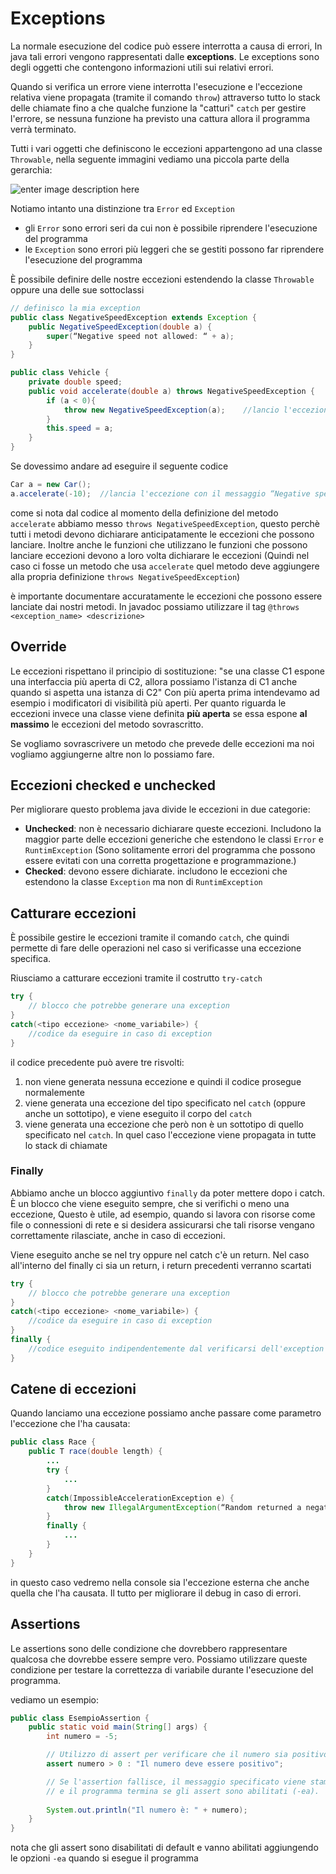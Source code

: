 ﻿# Exceptions

La normale esecuzione del codice può essere interrotta a causa di errori, In java tali errori vengono rappresentati dalle **exceptions**. Le exceptions sono degli oggetti che contengono informazioni utili sui relativi errori.

Quando si verifica un errore viene interrotta l'esecuzione e  l'eccezione relativa viene propagata (tramite il comando `throw`) attraverso tutto lo stack delle chiamate fino a che qualche funzione la "catturi" `catch` per gestire l'errore, se nessuna funzione ha previsto una cattura allora il programma verrà terminato.


Tutti i vari oggetti che definiscono le eccezioni appartengono ad una classe `Throwable`, nella seguente immagini vediamo una piccola parte della gerarchia:

![enter image description here](https://i.ibb.co/PhD2xnT/image.png)

Notiamo intanto una distinzione tra `Error` ed `Exception`
- gli `Error` sono errori seri da cui non è possibile riprendere l'esecuzione del programma
- le `Exception` sono errori più leggeri che se gestiti possono far riprendere l'esecuzione del programma

È possibile definire delle nostre eccezioni estendendo la classe `Throwable` oppure una delle sue sottoclassi


```java
// definisco la mia exception
public class NegativeSpeedException extends Exception {
	public NegativeSpeedException(double a) {
		super(“Negative speed not allowed: “ + a);
	}
}

public class Vehicle {
	private double speed;
	public void accelerate(double a) throws NegativeSpeedException {
		if (a < 0){
			throw new NegativeSpeedException(a);	//lancio l'eccezione
		}
		this.speed = a;
	}
}
```

Se dovessimo andare ad eseguire il seguente codice

```java
Car a = new Car();
a.accelerate(-10); 	//lancia l'eccezione con il messaggio “Negative speed not allowed: -10“
``` 

come si nota dal codice al momento della definizione del metodo `accelerate` abbiamo messo `throws NegativeSpeedException`, questo perchè tutti i metodi devono dichiarare anticipatamente le eccezioni che possono lanciare.
Inoltre anche le funzioni che utilizzano le funzioni che possono lanciare eccezioni devono a loro volta dichiarare le eccezioni (Quindi nel caso ci fosse un metodo che usa `accelerate` quel metodo deve aggiungere alla propria definizione `throws NegativeSpeedException`)


è importante documentare accuratamente le eccezioni che possono essere lanciate dai nostri metodi.
In javadoc possiamo utilizzare il tag `@throws <exception_name> <descrizione>`


## Override

Le eccezioni rispettano il principio di sostituzione: "se una classe C1 espone una interfaccia più aperta di C2, allora possiamo l'istanza di C1 anche quando si aspetta una istanza di C2"
Con più aperta prima intendevamo ad esempio i modificatori di visibilità più aperti.
Per quanto riguarda le eccezioni invece una classe viene definita **più aperta** se essa espone **al massimo** le eccezioni del metodo sovrascritto.

Se vogliamo sovrascrivere un metodo che prevede delle eccezioni ma noi vogliamo aggiungerne altre non lo possiamo fare.

## Eccezioni checked e unchecked

Per migliorare questo problema java divide le eccezioni in due categorie:

- **Unchecked**: non è necessario dichiarare queste eccezioni. Includono la maggior parte delle eccezioni generiche che estendono le classi `Error` e `RuntimException` (Sono solitamente errori del programma che possono essere evitati con una corretta progettazione e programmazione.)
- **Checked**: devono essere dichiarate. includono le eccezioni che estendono la classe `Exception` ma non di `RuntimException`

## Catturare eccezioni

È possibile gestire le eccezioni tramite il comando `catch`, che quindi permette di fare delle operazioni nel caso si verificasse una eccezione specifica.

Riusciamo a catturare eccezioni tramite il costrutto `try-catch`

```java
try {
	// blocco che potrebbe generare una exception
}
catch(<tipo eccezione> <nome_variabile>) {
	//codice da eseguire in caso di exception
}
```

il codice precedente può avere tre risvolti:

1. non viene generata nessuna eccezione e quindi il codice prosegue normalemente
2. viene generata una eccezione del tipo specificato nel `catch` (oppure anche un sottotipo), e viene eseguito il corpo del `catch`
3. viene generata una eccezione che però non è un sottotipo di quello specificato nel `catch`. In quel caso l'eccezione viene propagata in tutte lo stack di chiamate

### Finally

Abbiamo anche un blocco aggiuntivo `finally` da poter mettere dopo i catch.
È un blocco che viene eseguito sempre, che si verifichi o meno una eccezione, Questo è utile, ad esempio, quando si lavora con risorse come file o connessioni di rete e si desidera assicurarsi che tali risorse vengano correttamente rilasciate, anche in caso di eccezioni.

Viene eseguito anche se nel try oppure nel catch c'è un return. Nel caso all'interno del finally ci sia un return, i return precedenti verranno scartati

```java
try {
	// blocco che potrebbe generare una exception
}
catch(<tipo eccezione> <nome_variabile>) {
	//codice da eseguire in caso di exception
}
finally {
	//codice eseguito indipendentemente dal verificarsi dell'exception
}
```

## Catene di eccezioni

Quando lanciamo una eccezione possiamo anche passare come parametro l'eccezione che l'ha causata:

```java
public class Race {
	public T race(double length) {
		...
		try {
			...
		}
		catch(ImpossibleAccelerationException e) {
			throw new IllegalArgumentException(“Random returned a negative number, e);	 //passiamo il valore e che è a sua volta una eccezione
		}
		finally {
			...
		}
	}
}
```

in questo caso vedremo nella console sia l'eccezione esterna che anche quella che l'ha causata.
Il tutto per migliorare il debug in caso di errori.

## Assertions

Le assertions sono delle condizione che dovrebbero rappresentare qualcosa che dovrebbe essere sempre vero.
Possiamo utilizzare queste condizione per testare la correttezza di variabile durante l'esecuzione del programma.

vediamo un esempio:

```java
public class EsempioAssertion {
    public static void main(String[] args) {
        int numero = -5;

        // Utilizzo di assert per verificare che il numero sia positivo
        assert numero > 0 : "Il numero deve essere positivo";

        // Se l'assertion fallisce, il messaggio specificato viene stampato
        // e il programma termina se gli assert sono abilitati (-ea).
        
        System.out.println("Il numero è: " + numero);
    }
}
```

nota che gli assert sono disabilitati di default e vanno abilitati aggiungendo le opzioni `-ea` quando si esegue il programma
